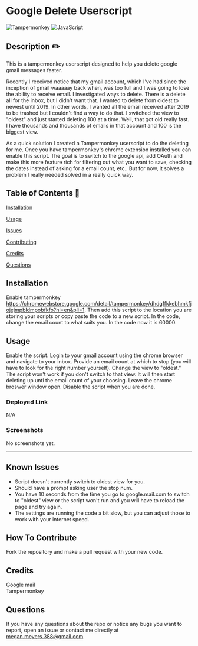 # Google Delete Userscript 
  

   ![Tampermonkey](https://img.shields.io/badge/tampermonkey-%2300485B.svg?style=for-the-badge&logo=tampermonkey&logoColor=white) ![JavaScript](https://img.shields.io/badge/javascript-%23323330.svg?style=for-the-badge&logo=javascript&logoColor=%23F7DF1E)
  
  ## Description  ✏️
  
  This is a tampermonkey userscript designed to help you delete google gmail messages faster. 
  
  Recently I received notice that my gmail account, which I've had since the inception of gmail waaaaay back when, was too full and I was going to lose the ability to receive email. I investigated ways to delete. There is a delete all for the inbox, but I didn't want that. I wanted to delete from oldest to newest until 2019. In other words, I wanted all the email received after 2019 to be trashed but I couldn't find a way to do that. I switched the view to "oldest" and just started deleting 100 at a time. Well, that got old really fast. I have thousands and thousands of emails in that account and 100 is the biggest view. 

  As a quick solution I created a Tampermonkey userscript to do the deleting for me. Once you have tampermonkey's chrome extension installed you can enable this script. The goal is to switch to the google api, add OAuth and make this more feature rich for filtering out what you want to save, checking the dates instead of asking for a email count, etc.. But for now, it solves a problem I really needed solved in a really quick way. 
  
  ## Table of Contents 📖
  
  [Installation](#installation)
 

  [Usage](#usage)
 
  [Issues](#known-issues)

  [Contributing](#how-to-contribute)


  [Credits](#credits)

  [Questions](#questions)
  
  ## Installation 
  

 Enable tampermonkey https://chromewebstore.google.com/detail/tampermonkey/dhdgffkkebhmkfjojejmpbldmpobfkfo?hl=en&pli=1. Then add this script to the location you are storing your scripts or copy paste the code to a new script. In the code, change the email count to what suits you. In the code now it is 60000. 
  
  ## Usage 
  

  Enable the script. Login to your gmail account using the chrome browser and navigate to your inbox. Provide an email count at which to stop (you will have to look for the right number yourself). Change the view to "oldest." The script won't work if you don't switch to that view. It will then start deleting up unti the email count of your choosing. Leave the chrome broswer window open. Disable the script when you are done.

  ### Deployed Link
  N/A

### Screenshots
No screenshots yet.

______________________________________________________________________________________



## Known Issues 
- Script doesn't currently switch to oldest view for you. 
- Should have a prompt asking user the stop num.
 - You have 10 seconds from the time you go to google.mail.com to switch to "oldest" view or the script won't run and you will have to reload the page and try again. 
 - The settings are running the code a bit slow, but you can adjust those to work with your internet speed.

## How To Contribute 
  
Fork the repository and make a pull request with your new code.
  

## Credits 
Google mail<br/>
Tampermonkey<br/>

 ## Questions 
  
 If you have any questions about the repo or notice any bugs you want to report, open an issue or contact me directly at megan.meyers.388@gmail.com. 
  
  